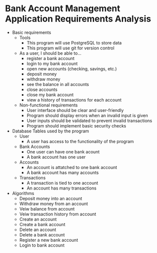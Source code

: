 # Bank Account Management Application Requirements Analysis

* Basic requirements
  * Tools
    * This program will use PostgreSQL to store data
    * This program will use git for version control
  * As a user, I should be able to...
    * register a bank account
    * login to my bank account
    * open new accounts (checking, savings, etc.)
    * deposit money
    * withdraw money
    * see the balance in all accounts
    * close accounts
    * close my bank account
    * view a history of transactions for each account
  * Non-functional requirements
    * User interface should be clear and user-friendly
    * Program should display errors when an invalid input is given
    * User inputs should be validated to prevent invalid transactions
    * Program should implement basic security checks
* Database Tables used by the program
  * User
    * A user has access to the functionality of the program
  * Bank Accounts
    * One user can have one bank acount
    * A bank account has one user
  * Accounts
    * An account is attatched to one bank account
    * A bank account has many accounts
  * Transactions
    * A transaction is tied to one account
    * An account has many transactions
* Algorithms
  * Deposit money into an account
  * Withdraw money from an account
  * Veiw balance from account
  * Veiw transaction history from account
  * Create an account
  * Create a bank account
  * Delete an account
  * Delete a bank account
  * Register a new bank account
  * Login to bank account

